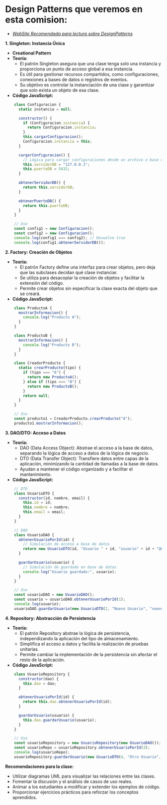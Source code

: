 # Design Patterns que veremos en esta comision:
- _[WebSite Recomendada para lectura sobre DesignPatterns](https://refactoring.guru/design-patterns)_

**1. Singleton: Instancia Única**

* **Creational Pattern**
* **Teoría:**
    * El patrón Singleton asegura que una clase tenga solo una instancia y proporciona un punto de acceso global a esa instancia.
    * Es útil para gestionar recursos compartidos, como configuraciones, conexiones a bases de datos o registros de eventos.
    * Su objetivo es controlar la instanciación de una clase y garantizar que solo exista un objeto de esa clase.
* **Código JavaScript:**

```javascript
    class Configuracion {
      static instancia = null;

      constructor() {
        if (Configuracion.instancia) {
          return Configuracion.instancia;
        }
        this.cargarConfiguracion();
        Configuracion.instancia = this;
      }

      cargarConfiguracion() {
        // Lógica para cargar configuraciones desde un archivo o base de datos.
        this.servidorDB = "127.0.0.1";
        this.puertoDB = 5432;
      }

      obtenerServidorDB() {
        return this.servidorDB;
      }

      obtenerPuertoDB() {
        return this.puertoDB;
      }
    }

    // Uso
    const config1 = new Configuracion();
    const config2 = new Configuracion();
    console.log(config1 === config2); // Devuelve true
    console.log(config1.obtenerServidorDB());
```

**2. Factory: Creación de Objetos**

* **Teoría:**
    * El patrón Factory define una interfaz para crear objetos, pero deja que las subclases decidan qué clase instanciar.
    * Se utiliza para desacoplar la creación de objetos y facilitar la extensión del código.
    * Permite crear objetos sin especificar la clase exacta del objeto que se creará.
* **Código JavaScript:**

```javascript
    class ProductoA {
      mostrarInformacion() {
        console.log("Producto A");
      }
    }

    class ProductoB {
      mostrarInformacion() {
        console.log("Producto B");
      }
    }

    class CreadorProducto {
      static crearProducto(tipo) {
        if (tipo === "A") {
          return new ProductoA();
        } else if (tipo === "B") {
          return new ProductoB();
        }
        return null;
      }
    }

    // Uso
    const producto1 = CreadorProducto.crearProducto("A");
    producto1.mostrarInformacion();
```

**3. DAO/DTO: Acceso a Datos**

* **Teoría:**
    * DAO (Data Access Object): Abstrae el acceso a la base de datos, separando la lógica de acceso a datos de la lógica de negocio.
    * DTO (Data Transfer Object): Transfiere datos entre capas de la aplicación, minimizando la cantidad de llamadas a la base de datos.
    * Ayudan a mantener el código organizado y a facilitar el mantenimiento.
* **Código JavaScript:**

```javascript
    // DTO
    class UsuarioDTO {
      constructor(id, nombre, email) {
        this.id = id;
        this.nombre = nombre;
        this.email = email;
      }
    }

    // DAO
    class UsuarioDAO {
      obtenerUsuarioPorId(id) {
        // Simulación de acceso a base de datos
        return new UsuarioDTO(id, "Usuario " + id, "usuario" + id + "@example.com");
      }

      guardarUsuario(usuario) {
        // Simulación de guardado en base de datos
        console.log("Usuario guardado:", usuario);
      }
    }

    // Uso
    const usuarioDAO = new UsuarioDAO();
    const usuario = usuarioDAO.obtenerUsuarioPorId(1);
    console.log(usuario);
    usuarioDAO.guardarUsuario(new UsuarioDTO(2, "Nuevo Usuario", "nuevo@example.com"));
```

**4. Repository: Abstracción de Persistencia**

* **Teoría:**
    * El patrón Repository abstrae la lógica de persistencia, independizando la aplicación del tipo de almacenamiento.
    * Simplifica el acceso a datos y facilita la realización de pruebas unitarias.
    * Permite cambiar la implementación de la persistencia sin afectar el resto de la aplicación.
* **Código JavaScript:**

```javascript
    class UsuarioRepository {
      constructor(dao) {
        this.dao = dao;
      }

      obtenerUsuarioPorId(id) {
        return this.dao.obtenerUsuarioPorId(id);
      }

      guardarUsuario(usuario) {
        this.dao.guardarUsuario(usuario);
      }
    }

    // Uso
    const usuarioRepository = new UsuarioRepository(new UsuarioDAO());
    const usuarioRepo = usuarioRepository.obtenerUsuarioPorId(3);
    console.log(usuarioRepo);
    usuarioRepository.guardarUsuario(new UsuarioDTO(4, "Otro Usuario", "otro@example.com"));
```

**Recomendaciones para la clase:**

* Utilizar diagramas UML para visualizar las relaciones entre las clases.
* Fomentar la discusión y el análisis de casos de uso reales.
* Animar a los estudiantes a modificar y extender los ejemplos de código.
* Proporcionar ejercicios prácticos para reforzar los conceptos aprendidos.
